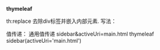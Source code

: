 **thymeleaf** 
    
th:replace
    去除div标签并嵌入内部元素.
    写法： _<div th:replace="common/bar::#sidebar(activeUri='main.html')"></div>
          <div th:replace="~{common/bar::#sidebar(activeUri='main.html')}"></div>_
值传递： 通用值传递 sidebar&activeUri=main.html
        thymeleaf sidebar(activeUri='main.html')

    